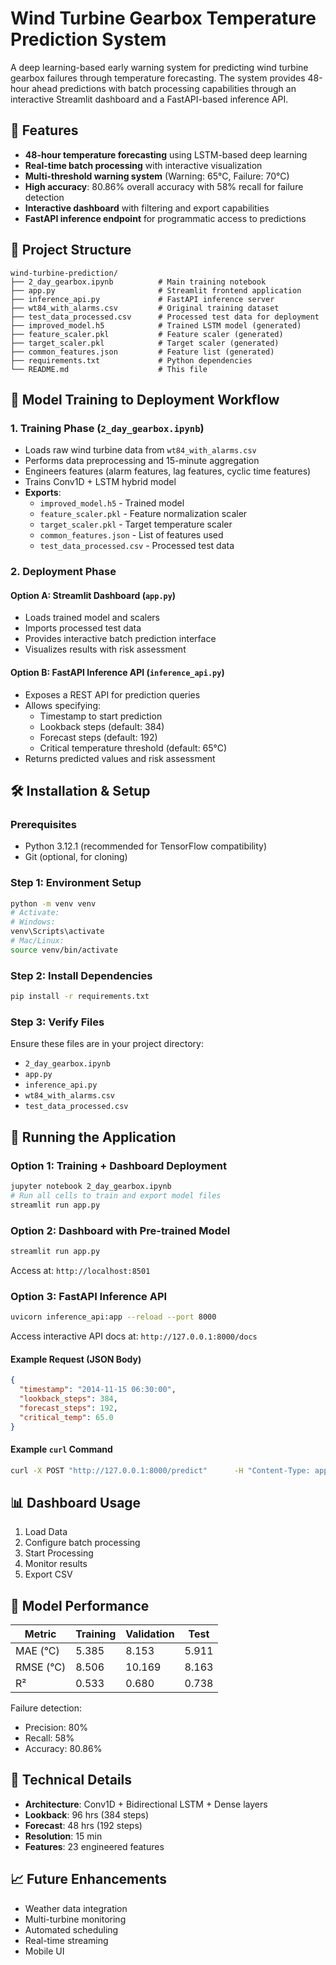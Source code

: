 # Wind Turbine Gearbox Temperature Prediction System

A deep learning-based early warning system for predicting wind turbine gearbox failures through temperature forecasting. 
The system provides 48-hour ahead predictions with batch processing capabilities through an interactive Streamlit dashboard 
and a FastAPI-based inference API.

## 🚀 Features

- **48-hour temperature forecasting** using LSTM-based deep learning
- **Real-time batch processing** with interactive visualization
- **Multi-threshold warning system** (Warning: 65°C, Failure: 70°C)
- **High accuracy**: 80.86% overall accuracy with 58% recall for failure detection
- **Interactive dashboard** with filtering and export capabilities
- **FastAPI inference endpoint** for programmatic access to predictions

## 📁 Project Structure

```
wind-turbine-prediction/
├── 2_day_gearbox.ipynb          # Main training notebook
├── app.py                       # Streamlit frontend application
├── inference_api.py             # FastAPI inference server
├── wt84_with_alarms.csv         # Original training dataset
├── test_data_processed.csv      # Processed test data for deployment
├── improved_model.h5            # Trained LSTM model (generated)
├── feature_scaler.pkl           # Feature scaler (generated)
├── target_scaler.pkl            # Target scaler (generated)
├── common_features.json         # Feature list (generated)
├── requirements.txt             # Python dependencies
└── README.md                    # This file
```

## 🔄 Model Training to Deployment Workflow

### 1. Training Phase (`2_day_gearbox.ipynb`)

- Loads raw wind turbine data from `wt84_with_alarms.csv`
- Performs data preprocessing and 15-minute aggregation
- Engineers features (alarm features, lag features, cyclic time features)
- Trains Conv1D + LSTM hybrid model
- **Exports**:
  - `improved_model.h5` - Trained model
  - `feature_scaler.pkl` - Feature normalization scaler
  - `target_scaler.pkl` - Target temperature scaler
  - `common_features.json` - List of features used
  - `test_data_processed.csv` - Processed test data

### 2. Deployment Phase

#### Option A: Streamlit Dashboard (`app.py`)
- Loads trained model and scalers
- Imports processed test data
- Provides interactive batch prediction interface
- Visualizes results with risk assessment

#### Option B: FastAPI Inference API (`inference_api.py`)
- Exposes a REST API for prediction queries
- Allows specifying:
  - Timestamp to start prediction
  - Lookback steps (default: 384)
  - Forecast steps (default: 192)
  - Critical temperature threshold (default: 65°C)
- Returns predicted values and risk assessment

## 🛠️ Installation & Setup

### Prerequisites

- Python 3.12.1 (recommended for TensorFlow compatibility)
- Git (optional, for cloning)

### Step 1: Environment Setup

```bash
python -m venv venv
# Activate:
# Windows:
venv\Scripts\activate
# Mac/Linux:
source venv/bin/activate
```

### Step 2: Install Dependencies

```bash
pip install -r requirements.txt
```

### Step 3: Verify Files

Ensure these files are in your project directory:
- `2_day_gearbox.ipynb`
- `app.py`
- `inference_api.py`
- `wt84_with_alarms.csv`
- `test_data_processed.csv`

## 🚀 Running the Application

### Option 1: Training + Dashboard Deployment

```bash
jupyter notebook 2_day_gearbox.ipynb
# Run all cells to train and export model files
streamlit run app.py
```

### Option 2: Dashboard with Pre-trained Model

```bash
streamlit run app.py
```
Access at: `http://localhost:8501`

### Option 3: FastAPI Inference API

```bash
uvicorn inference_api:app --reload --port 8000
```
Access interactive API docs at: `http://127.0.0.1:8000/docs`

#### Example Request (JSON Body)
```json
{
  "timestamp": "2014-11-15 06:30:00",
  "lookback_steps": 384,
  "forecast_steps": 192,
  "critical_temp": 65.0
}
```

#### Example `curl` Command
```bash
curl -X POST "http://127.0.0.1:8000/predict"      -H "Content-Type: application/json"      -d '{"timestamp": "2014-11-15 06:30:00", "critical_temp": 65.0}'
```

## 📊 Dashboard Usage

1. Load Data
2. Configure batch processing
3. Start Processing
4. Monitor results
5. Export CSV

## 🎯 Model Performance

| Metric    | Training | Validation | Test  |
| --------- | -------- | ---------- | ----- |
| MAE (°C)  | 5.385    | 8.153      | 5.911 |
| RMSE (°C) | 8.506    | 10.169     | 8.163 |
| R²        | 0.533    | 0.680      | 0.738 |

Failure detection:
- Precision: 80%
- Recall: 58%
- Accuracy: 80.86%

## 🔧 Technical Details

- **Architecture**: Conv1D + Bidirectional LSTM + Dense layers
- **Lookback**: 96 hrs (384 steps)
- **Forecast**: 48 hrs (192 steps)
- **Resolution**: 15 min
- **Features**: 23 engineered features

## 📈 Future Enhancements

- Weather data integration
- Multi-turbine monitoring
- Automated scheduling
- Real-time streaming
- Mobile UI
